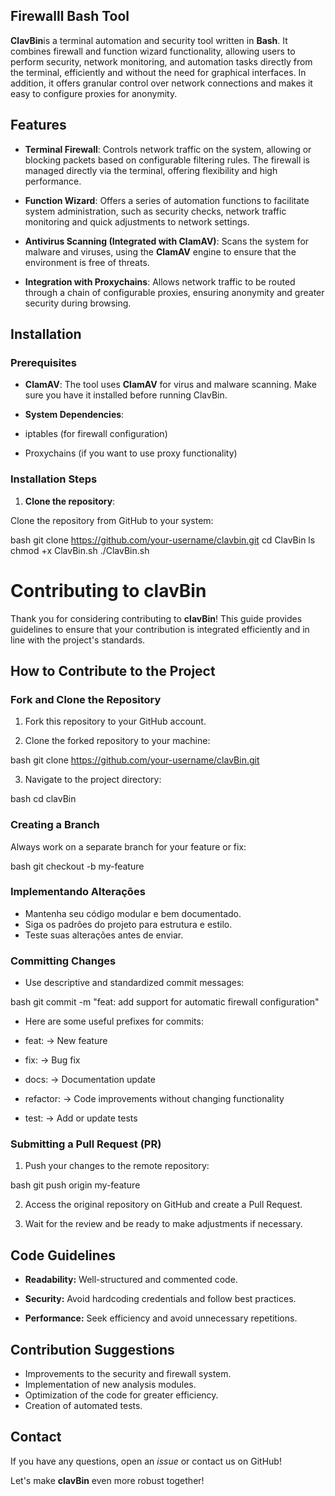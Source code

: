 ## Firewalll Bash Tool


**ClavBin**is a terminal automation and security tool written in **Bash**. It combines firewall and function wizard functionality, allowing users to perform security, network monitoring, and automation tasks directly from the terminal, efficiently and without the need for graphical interfaces. In addition, it offers granular control over network connections and makes it easy to configure proxies for anonymity.








## Features

- **Terminal Firewall**: Controls network traffic on the system, allowing or blocking packets based on configurable filtering rules. The firewall is managed directly via the terminal, offering flexibility and high performance.

- **Function Wizard**: Offers a series of automation functions to facilitate system administration, such as security checks, network traffic monitoring and quick adjustments to network settings.

- **Antivirus Scanning (Integrated with ClamAV)**: Scans the system for malware and viruses, using the **ClamAV** engine to ensure that the environment is free of threats.

- **Integration with Proxychains**: Allows network traffic to be routed through a chain of configurable proxies, ensuring anonymity and greater security during browsing.

## Installation

### Prerequisites

- **ClamAV**: The tool uses **ClamAV** for virus and malware scanning. Make sure you have it installed before running ClavBin.

- **System Dependencies**:
- iptables (for firewall configuration)
- Proxychains (if you want to use proxy functionality)

### Installation Steps

1. **Clone the repository**:

Clone the repository from GitHub to your system:

bash
git clone https://github.com/your-username/clavbin.git
cd ClavBin
ls
chmod +x ClavBin.sh
./ClavBin.sh

# Contributing to clavBin

Thank you for considering contributing to **clavBin**! This guide provides guidelines to ensure that your contribution is integrated efficiently and in line with the project's standards.

## How to Contribute to the Project

### Fork and Clone the Repository

1. Fork this repository to your GitHub account.

2. Clone the forked repository to your machine:

bash
git clone https://github.com/your-username/clavBin.git

3. Navigate to the project directory:

bash
cd clavBin

### Creating a Branch

Always work on a separate branch for your feature or fix:

bash
git checkout -b my-feature

###  Implementando Alterações

- Mantenha seu código modular e bem documentado.
- Siga os padrões do projeto para estrutura e estilo.
- Teste suas alterações antes de enviar.

### Committing Changes

- Use descriptive and standardized commit messages:

bash
git commit -m "feat: add support for automatic firewall configuration"

- Here are some useful prefixes for commits:

- feat: → New feature

- fix: → Bug fix

- docs: → Documentation update

- refactor: → Code improvements without changing functionality

- test: → Add or update tests

### Submitting a Pull Request (PR)

1. Push your changes to the remote repository:

bash
git push origin my-feature

2. Access the original repository on GitHub and create a Pull Request.

3. Wait for the review and be ready to make adjustments if necessary.

## Code Guidelines

- **Readability:** Well-structured and commented code.

- **Security:** Avoid hardcoding credentials and follow best practices.
- **Performance:** Seek efficiency and avoid unnecessary repetitions.

## Contribution Suggestions

- Improvements to the security and firewall system.
- Implementation of new analysis modules.
- Optimization of the code for greater efficiency.
- Creation of automated tests.

## Contact

If you have any questions, open an *issue* or contact us on GitHub!

Let's make **clavBin** even more robust together!
